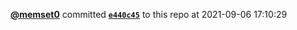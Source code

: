  <a href=https://github.com/memset0><strong>@memset0</strong></a>  committed <a href=https://github.com/memset0/memset0/commit/e440c453acd5a58a5d5c01f3b9ee9b70674dbbf2><strong><code>e440c45</code></strong></a> to this repo  at 2021-09-06 17:10:29 
